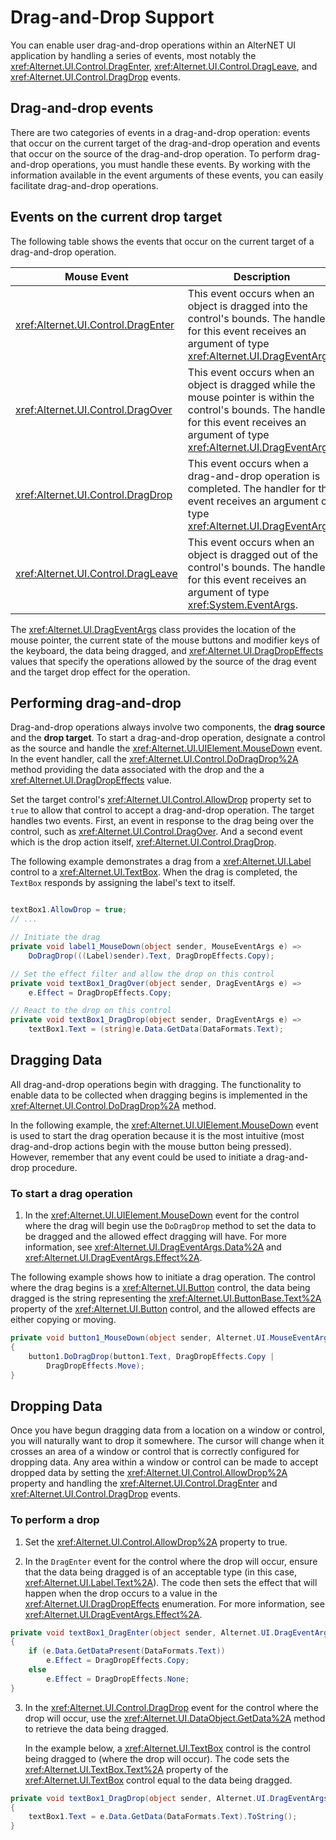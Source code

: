 # Drag-and-Drop Support

You can enable user drag-and-drop operations within an AlterNET UI application by handling a series of events, most
notably the <xref:Alternet.UI.Control.DragEnter>, <xref:Alternet.UI.Control.DragLeave>, and
<xref:Alternet.UI.Control.DragDrop> events.

## Drag-and-drop events

There are two categories of events in a drag-and-drop operation: events that occur on the current target of the
drag-and-drop operation and events that occur on the source of the drag-and-drop operation. To perform drag-and-drop
operations, you must handle these events. By working with the information available in the event arguments of these
events, you can easily facilitate drag-and-drop operations.

## Events on the current drop target

The following table shows the events that occur on the current target of a drag-and-drop operation.

| Mouse Event                          | Description                                                                                                                                                                                            |
|--------------------------------------|--------------------------------------------------------------------------------------------------------------------------------------------------------------------------------------------------------|
| <xref:Alternet.UI.Control.DragEnter> | This event occurs when an object is dragged into the control's bounds. The handler for this event receives an argument of type <xref:Alternet.UI.DragEventArgs>.                              |
| <xref:Alternet.UI.Control.DragOver>  | This event occurs when an object is dragged while the mouse pointer is within the control's bounds. The handler for this event receives an argument of type <xref:Alternet.UI.DragEventArgs>. |
| <xref:Alternet.UI.Control.DragDrop>  | This event occurs when a drag-and-drop operation is completed. The handler for this event receives an argument of type <xref:Alternet.UI.DragEventArgs>.                                      |
| <xref:Alternet.UI.Control.DragLeave> | This event occurs when an object is dragged out of the control's bounds. The handler for this event receives an argument of type <xref:System.EventArgs>.                                              |

The <xref:Alternet.UI.DragEventArgs> class provides the location of the mouse pointer, the current state of the
mouse buttons and modifier keys of the keyboard, the data being dragged, and <xref:Alternet.UI.DragDropEffects>
values that specify the operations allowed by the source of the drag event and the target drop effect for the operation.

## Performing drag-and-drop

Drag-and-drop operations always involve two components, the **drag source** and the **drop target**. To start a
drag-and-drop operation, designate a control as the source and handle the <xref:Alternet.UI.UIElement.MouseDown>
event. In the event handler, call the <xref:Alternet.UI.Control.DoDragDrop%2A> method providing the data associated
with the drop and the a <xref:Alternet.UI.DragDropEffects> value.

Set the target control's <xref:Alternet.UI.Control.AllowDrop> property set to `true` to allow that control to
accept a drag-and-drop operation. The target handles two events. First, an event in response to the drag being over the
control, such as <xref:Alternet.UI.Control.DragOver>. And a second event which is the drop action itself,
<xref:Alternet.UI.Control.DragDrop>.

The following example demonstrates a drag from a <xref:Alternet.UI.Label> control to a
<xref:Alternet.UI.TextBox>. When the drag is completed, the `TextBox` responds by assigning the label's text to
itself.

```csharp

textBox1.AllowDrop = true;
// ...

// Initiate the drag
private void label1_MouseDown(object sender, MouseEventArgs e) =>
    DoDragDrop(((Label)sender).Text, DragDropEffects.Copy);

// Set the effect filter and allow the drop on this control
private void textBox1_DragOver(object sender, DragEventArgs e) =>
    e.Effect = DragDropEffects.Copy;

// React to the drop on this control
private void textBox1_DragDrop(object sender, DragEventArgs e) =>
    textBox1.Text = (string)e.Data.GetData(DataFormats.Text);
```

## Dragging Data  
 All drag-and-drop operations begin with dragging. The functionality to enable data to be collected when dragging begins
 is implemented in the <xref:Alternet.UI.Control.DoDragDrop%2A> method.  
  
 In the following example, the <xref:Alternet.UI.UIElement.MouseDown> event is used to start the drag operation
 because it is the most intuitive (most drag-and-drop actions begin with the mouse button being pressed). However,
 remember that any event could be used to initiate a drag-and-drop procedure.  
  
### To start a drag operation  
  
1. In the <xref:Alternet.UI.UIElement.MouseDown> event for the control where the drag will begin use the
   `DoDragDrop` method to set the data to be dragged and the allowed effect dragging will have. For more information,
   see <xref:Alternet.UI.DragEventArgs.Data%2A> and <xref:Alternet.UI.DragEventArgs.Effect%2A>.  
  
The following example shows how to initiate a drag operation. The control where the drag begins is a
<xref:Alternet.UI.Button> control, the data being dragged is the string representing the
<xref:Alternet.UI.ButtonBase.Text%2A> property of the <xref:Alternet.UI.Button> control, and the
allowed effects are either copying or moving.  
  
```csharp  
private void button1_MouseDown(object sender, Alternet.UI.MouseEventArgs e)  
{  
    button1.DoDragDrop(button1.Text, DragDropEffects.Copy |
        DragDropEffects.Move);  
}  
```  
  
## Dropping Data  
 Once you have begun dragging data from a location on a window or control, you will naturally want to drop it
 somewhere. The cursor will change when it crosses an area of a window or control that is correctly configured for
 dropping data. Any area within a window or control can be made to accept dropped data by setting the
 <xref:Alternet.UI.Control.AllowDrop%2A> property and handling the
 <xref:Alternet.UI.Control.DragEnter> and <xref:Alternet.UI.Control.DragDrop> events.  
  
### To perform a drop  
  
1. Set the <xref:Alternet.UI.Control.AllowDrop%2A> property to true.  
  
2. In the `DragEnter` event for the control where the drop will occur, ensure that the data being dragged is of an
   acceptable type (in this case, <xref:Alternet.UI.Label.Text%2A>). The code then sets the effect that will
   happen when the drop occurs to a value in the <xref:Alternet.UI.DragDropEffects> enumeration. For more
   information, see <xref:Alternet.UI.DragEventArgs.Effect%2A>.  
  
```csharp  
private void textBox1_DragEnter(object sender, Alternet.UI.DragEventArgs e)  
{  
    if (e.Data.GetDataPresent(DataFormats.Text))
        e.Effect = DragDropEffects.Copy;  
    else  
        e.Effect = DragDropEffects.None;  
}  
```  
  
3. In the <xref:Alternet.UI.Control.DragDrop> event for the control where the drop will occur, use the
   <xref:Alternet.UI.DataObject.GetData%2A> method to retrieve the data being dragged. 
  
     In the example below, a <xref:Alternet.UI.TextBox> control is the control being dragged to (where the drop
     will occur). The code sets the <xref:Alternet.UI.TextBox.Text%2A> property of the
     <xref:Alternet.UI.TextBox> control equal to the data being dragged.  
  
```csharp  
private void textBox1_DragDrop(object sender, Alternet.UI.DragEventArgs e)  
{  
    textBox1.Text = e.Data.GetData(DataFormats.Text).ToString();  
}  
```